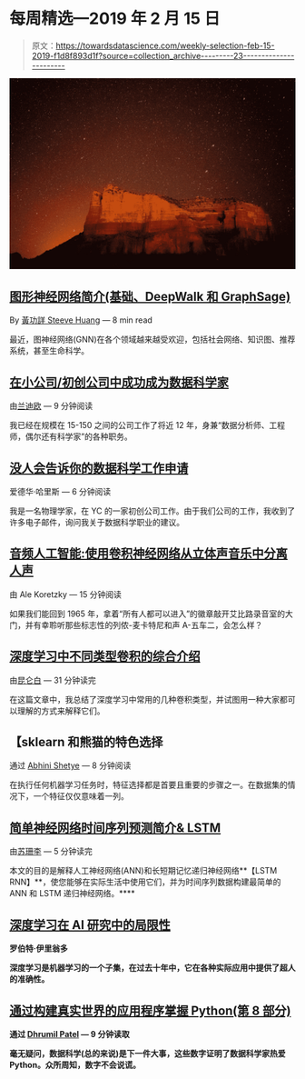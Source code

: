 # 每周精选—2019 年 2 月 15 日

> 原文：<https://towardsdatascience.com/weekly-selection-feb-15-2019-f1d8f893d1f?source=collection_archive---------23----------------------->

![](img/26fb7ab6fa6bfe3bdd489f7aad9f00a2.png)

## [图形神经网络简介(基础、DeepWalk 和 GraphSage)](/a-gentle-introduction-to-graph-neural-network-basics-deepwalk-and-graphsage-db5d540d50b3)

By [黃功詳 Steeve Huang](https://medium.com/u/2fc7b9c3f02a?source=post_page-----f1d8f893d1f--------------------------------) — 8 min read

最近，图神经网络(GNN)在各个领域越来越受欢迎，包括社会网络、知识图、推荐系统，甚至生命科学。

## [在小公司/初创公司中成功成为数据科学家](/succeeding-as-a-data-scientist-in-small-companies-startups-92f59e22bd8c)

由[兰迪欧](https://medium.com/u/5bd01667d4e5?source=post_page-----f1d8f893d1f--------------------------------) — 9 分钟阅读

我已经在规模在 15-150 之间的公司工作了将近 12 年，身兼“数据分析师、工程师，偶尔还有科学家”的各种职务。

## [没人会告诉你的数据科学工作申请](/what-no-one-will-tell-you-about-data-science-job-applications-bff2d4b5e983)

爱德华·哈里斯 — 6 分钟阅读

我是一名物理学家，在 YC 的一家初创公司工作。由于我们公司的工作，我收到了许多电子邮件，询问我关于数据科学职业的建议。

## [音频人工智能:使用卷积神经网络从立体声音乐中分离人声](/audio-ai-isolating-vocals-from-stereo-music-using-convolutional-neural-networks-210532383785)

由 Ale Koretzky — 15 分钟阅读

如果我们能回到 1965 年，拿着“所有人都可以进入”的徽章敲开艾比路录音室的大门，并有幸聆听那些标志性的列侬-麦卡特尼和声 A-五车二，会怎么样？

## [深度学习中不同类型卷积的综合介绍](/a-comprehensive-introduction-to-different-types-of-convolutions-in-deep-learning-669281e58215)

由[昆仑白](https://medium.com/u/cbafefad253f?source=post_page-----f1d8f893d1f--------------------------------) — 31 分钟读完

在这篇文章中，我总结了深度学习中常用的几种卷积类型，并试图用一种大家都可以理解的方式来解释它们。

## 【sklearn 和熊猫的特色选择

通过 [Abhini Shetye](https://medium.com/u/155472da8dfc?source=post_page-----f1d8f893d1f--------------------------------) — 8 分钟阅读

在执行任何机器学习任务时，特征选择都是首要且重要的步骤之一。在数据集的情况下，一个特征仅仅意味着一列。

## [简单神经网络时间序列预测简介& LSTM](/an-introduction-on-time-series-forecasting-with-simple-neura-networks-lstm-f788390915b)

由[苏珊李](https://medium.com/u/731d8566944a?source=post_page-----f1d8f893d1f--------------------------------) — 5 分钟读完

本文的目的是解释人工神经网络(ANN)和长短期记忆递归神经网络**【LSTM RNN】**，使您能够在实际生活中使用它们，并为时间序列数据构建最简单的 ANN 和 LSTM 递归神经网络。****

## ****[深度学习在 AI 研究中的局限性](/limitations-of-deep-learning-in-ai-research-5eed166a4205)****

****罗伯特·伊里翁多****

****深度学习是机器学习的一个子集，在过去十年中，它在各种实际应用中提供了超人的准确性。****

## ****[通过构建真实世界的应用程序掌握 Python(第 8 部分)](/master-python-through-building-real-world-applications-part-8-1078eea3fdcb)****

****通过 [Dhrumil Patel](https://medium.com/u/c6af1eb2c940?source=post_page-----f1d8f893d1f--------------------------------) — 9 分钟读取****

****毫无疑问，数据科学(总的来说)是下一件大事，这些数字证明了数据科学家热爱 Python。众所周知，数字不会说谎。****